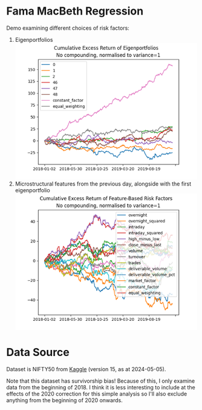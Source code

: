 # Fama MacBeth Regression
Demo examining different choices of risk factors:
1. Eigenportfolios
![Eigenportfolios](https://github.com/odenpetersen/fama-macbeth-regression/blob/main/output/eigenportfolios.png?raw=true)
2. Microstructural features from the previous day, alongside with the first eigenportfolio
![Microstructural features](https://github.com/odenpetersen/fama-macbeth-regression/blob/main/output/features.png?raw=true)



# Data Source
Dataset is NIFTY50 from [Kaggle](https://www.kaggle.com/datasets/rohanrao/nifty50-stock-market-data/data) (version 15, as at 2024-05-05).

Note that this dataset has survivorship bias! Because of this, I only examine data from the beginning of 2018. I think it is less interesting to include at the effects of the 2020 correction for this simple analysis so I'll also exclude anything from the beginning of 2020 onwards.

